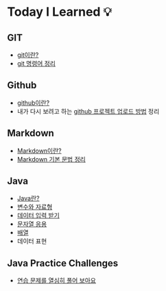 # Today I Learned 💡


## GIT
- [git이란?](GIT/README.md)
- [git 명령어 정리](GIT/Gitused.md)  

## Github
- [github이란?](Github/README.md)
- 내가 다시 보려고 하는 [github 프로젝트 업로드 방법](Github/Githubupload.md) 정리

## Markdown
  - [Markdown이란?](Markdown/README.md)
  - [Markdown 기본 문법 정리](Markdown/markupl.md)

## Java
  - [Java란?](Java/README.md)
  - [변수와 자료형](Java/variableType.md)
  - [데이터 입력 받기](Java/scanner.md)
  - [문자열 응용](Java/stringApply.md)
  - [배열](Java/arrayIntro.md)
  - 데이터 표현 

## Java Practice Challenges
- [연습 문제를 열심히 풀어 보아요](Java/codingEx.md)

